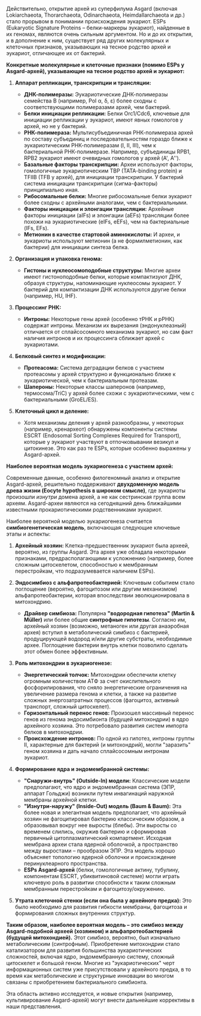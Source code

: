 Действительно, открытие архей из суперфилума Asgard (включая Lokiarchaeota, Thorarchaeota, Odinarchaeota, Heimdallarchaeota и др.) стало прорывом в понимании происхождения эукариот. ESPs (Eukaryotic Signature Proteins – белки-маркеры эукариот), найденные в их геномах, являются очень сильным аргументом. Но и до их открытия, и в дополнение к ним, существует ряд других молекулярных и клеточных признаков, указывающих на тесное родство архей и эукариот, отличающее их от бактерий.

**Конкретные молекулярные и клеточные признаки (помимо ESPs у Asgard-архей), указывающие на тесное родство архей и эукариот:**

1.  **Аппарат репликации, транскрипции и трансляции:**
    *   **ДНК-полимеразы:** Эукариотические ДНК-полимеразы семейства B (например, Pol α, δ, ε) более сходны с соответствующими полимеразами архей, чем бактерий.
    *   **Белки инициации репликации:** Белки Orc1/Cdc6, ключевые для инициации репликации у эукариот, имеют явных гомологов у архей, но не у бактерий.
    *   **РНК-полимераза:** Мультисубъединичная РНК-полимераза архей по составу субъединиц и последовательностям гораздо ближе к эукариотическим РНК-полимеразам (I, II, III), чем к бактериальной РНК-полимеразе. Например, субъединицы RPB1, RPB2 эукариот имеют очевидных гомологов у архей (A', A'').
    *   **Базальные факторы транскрипции:** Археи используют факторы, гомологичные эукариотическим TBP (TATA-binding protein) и TFIIB (TFB у архей), для инициации транскрипции. У бактерий система инициации транскрипции (сигма-факторы) принципиально иная.
    *   **Рибосомальные белки:** Многие рибосомальные белки эукариот более сходны с архейными аналогами, чем с бактериальными.
    *   **Факторы инициации и элонгации трансляции:** Архейные факторы инициации (aIFs) и элонгации (aEFs) трансляции более похожи на эукариотические (eIFs, eEFs), чем на бактериальные (IFs, EFs).
    *   **Метионин в качестве стартовой аминокислоты:** И археи, и эукариоты используют метионин (а не формилметионин, как бактерии) для инициации синтеза белка.

2.  **Организация и упаковка генома:**
    *   **Гистоны и нуклеосомоподобные структуры:** Многие археи имеют гистоноподобные белки, которые компактизуют ДНК, образуя структуры, напоминающие нуклеосомы эукариот. У бактерий для компактизации ДНК используются другие белки (например, HU, IHF).

3.  **Процессинг РНК:**
    *   **Интроны:** Некоторые гены архей (особенно тРНК и рРНК) содержат интроны. Механизм их вырезания (эндонуклеазный) отличается от сплайсосомного механизма эукариот, но сам факт наличия интронов и их процессинга сближает архей с эукариотами.

4.  **Белковый синтез и модификации:**
    *   **Протеасома:** Система деградации белков с участием протеасомы у архей структурно и функционально ближе к эукариотической, чем к бактериальным протеазам.
    *   **Шапероны:** Некоторые классы шаперонов (например, термосома/TriC) у архей более схожи с эукариотическими, чем с бактериальными (GroEL/ES).

5.  **Клеточный цикл и деление:**
    *   Хотя механизмы деления у архей разнообразны, у некоторых (например, кренархеот) обнаружены компоненты системы ESCRT (Endosomal Sorting Complexes Required for Transport), которые у эукариот участвуют в отпочковывании везикул и цитокинезе. Это как раз те ESPs, которые особенно выражены у Asgard-архей.

**Наиболее вероятная модель эукариогенеза с участием архей:**

Современные данные, особенно филогеномный анализ и открытие Asgard-архей, решительно поддерживают **двухдоменную модель древа жизни (Eocyte hypothesis в широком смысле)**, где эукариоты произошли *изнутри* домена архей, а не как сестринская группа всем археям. Asgard-археи являются на сегодняшний день ближайшими известными прокариотическими родственниками эукариот.

Наиболее вероятной моделью эукариогенеза считается **симбиогенетическая модель**, включающая следующие ключевые этапы и аспекты:

1.  **Архейный хозяин:** Клетка-предшественник эукариот была археей, вероятно, из группы Asgard. Эта архея уже обладала некоторыми признаками, предрасполагающими к усложнению (например, более сложным цитоскелетом, способностью к мембранным перестройкам, что подразумевается наличием ESPs).

2.  **Эндосимбиоз с альфапротеобактерией:** Ключевым событием стало поглощение (вероятно, фагоцитозом или другим механизмом) альфапротеобактерии, которая впоследствии эволюционировала в митохондрию.
    *   **Драйвер симбиоза:** Популярна **"водородная гипотеза" (Martin & Müller)** или более общие **синтрофные гипотезы**. Согласно им, архейный хозяин (возможно, метаноген или другая анаэробная архея) вступил в метаболический симбиоз с бактерией, продуцирующей водород и/или другие субстраты, необходимые архее. Поглощение бактерии внутрь клетки позволило сделать этот обмен более эффективным.

3.  **Роль митохондрии в эукариогенезе:**
    *   **Энергетический толчок:** Митохондрии обеспечили клетку огромным количеством АТФ за счет окислительного фосфорилирования, что сняло энергетические ограничения на увеличение размера генома и клетки, а также на развитие сложных энергозатратных процессов (фагоцитоз, активный транспорт, сложный цитоскелет).
    *   **Горизонтальный перенос генов:** Произошел массивный перенос генов из генома эндосимбионта (будущей митохондрии) в ядро архейного хозяина. Это потребовало развития систем импорта белков в митохондрии.
    *   **Происхождение интронов:** По одной из гипотез, интроны группы II, характерные для бактерий (и митохондрий), могли "заразить" геном хозяина и дать начало сплайсосомным интронам эукариот.

4.  **Формирование ядра и эндомембранной системы:**
    *   **"Снаружи-внутрь" (Outside-In) модели:** Классические модели предполагают, что ядро и эндомембранная система (ЭПР, аппарат Гольджи) возникли путем инвагинаций наружной мембраны архейной клетки.
    *   **"Изнутри-наружу" (Inside-Out) модель (Baum & Baum):** Эта более новая и элегантная модель предполагает, что архейный хозяин не фагоцитировал бактерию классическим образом, а образовывал вокруг нее выросты (блебы). Эти выросты со временем слились, окружив бактерию и сформировав первичный цитоплазматический компартмент. Исходная мембрана археи стала ядерной оболочкой, а пространство между выростами – прообразом ЭПР. Эта модель хорошо объясняет топологию ядерной оболочки и происхождение перинуклеарного пространства.
    *   **ESPs Asgard-архей** (белки, гомологичные актину, тубулину, компонентам ESCRT, убиквитиновой системе) могли играть ключевую роль в развитии способности к таким сложным мембранным перестройкам и фагоцитозу/окружению.

5.  **Утрата клеточной стенки (если она была у архейного предка):** Это было необходимо для развития гибкости мембраны, фагоцитоза и формирования сложных внутренних структур.

**Таким образом, наиболее вероятная модель – это симбиоз между Asgard-подобной археей (хозяином) и альфапротеобактерией (будущей митохондией).** Этот симбиоз, вероятно, был изначально метаболическим (синтрофным). Приобретение митохондрии стало катализатором для развития большинства эукариотических сложностей, включая ядро, эндомембранную систему, сложный цитоскелет и большой геном. Многие из "эукариотических" черт информационных систем уже присутствовали у архейного предка, в то время как метаболические и структурные инновации во многом связаны с приобретением бактериального симбионта.

Эта область активно исследуется, и новые открытия (например, культивирование Asgard-архей) могут внести дальнейшие коррективы в наши представления.